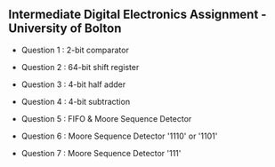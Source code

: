 ## Intermediate Digital Electronics Assignment - University of Bolton

* Question 1 : 2-bit comparator

* Question 2 : 64-bit shift register

* Question 3 : 4-bit half adder

* Question 4 : 4-bit subtraction

* Question 5 : FIFO & Moore Sequence Detector

* Question 6 : Moore Sequence Detector '1110' or '1101'

* Question 7 : Moore Sequence Detector '111' 
